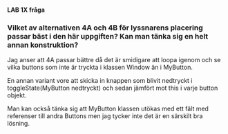 #### LAB 1X fråga

### Vilket av alternativen 4A och 4B för lyssnarens placering passar bäst i den här uppgiften? Kan man tänka sig en helt annan konstruktion?

Jag anser att 4A passar bättre då det är smidigare att loopa igenom och se vilka buttons som inte är tryckta i klassen Window än i MyButton.

En annan variant vore att skicka in knappen som blivit nedtryckt i toggleState(MyButton nedtryckt) och sedan jämfört mot this i varje button objekt.

Man kan också tänka sig att MyButton klassen utökas med ett fält med referenser till andra Buttons men jag tycker inte det är en särskilt bra lösning.